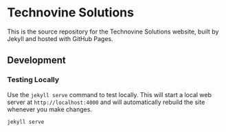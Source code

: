 
# Technovine Solutions

This is the source repository for the Technovine Solutions website, built by Jekyll and hosted with GitHub Pages.



## Development

### Testing Locally

Use the `jekyll serve` command to test locally. This will start a local web server at `http://localhost:4000` and will automatically rebuild the site whenever you make changes.

```bash
jekyll serve
```
